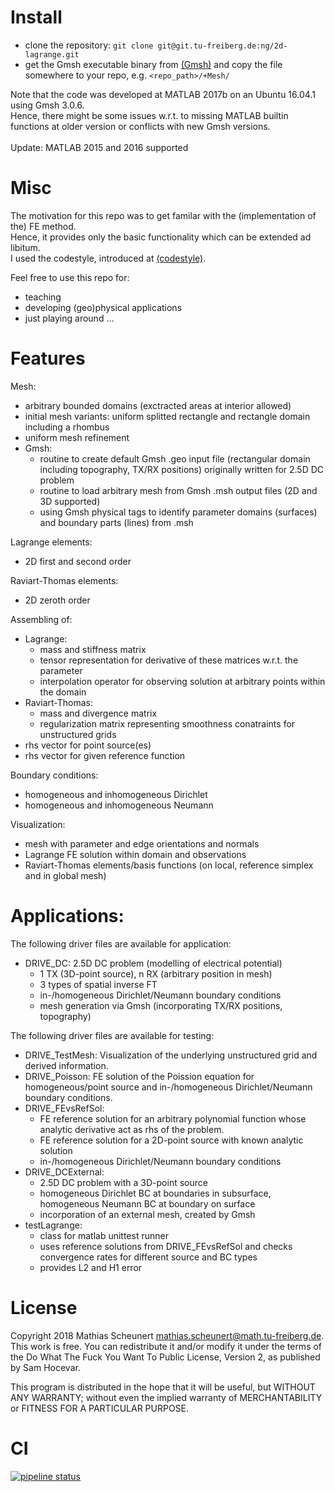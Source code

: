 # Install

- clone the repository: `git clone git@git.tu-freiberg.de:ng/2d-lagrange.git`
- get the Gmsh executable binary from [(Gmsh)](http://gmsh.info/#Download) and copy the file somewhere to your repo, e.g. `<repo_path>/+Mesh/`

Note that the code was developed at MATLAB 2017b on an Ubuntu 16.04.1 using Gmsh 3.0.6.
<br/>
Hence, there might be some issues w.r.t. to missing MATLAB builtin functions at older version or conflicts with new Gmsh versions.
<br/>
<br/>
Update: MATLAB 2015 and 2016 supported

# Misc

The motivation for this repo was to get familar with the (implementation of the) FE method.
<br/>
Hence, it provides only the basic functionality which can be extended ad libitum.
<br/>
I used the codestyle, introduced at [(codestyle)](https://git.tu-freiberg.de/ng/toolbox/blob/master/template/codeStyleTemplate.m).

Feel free to use this repo for:
- teaching
- developing (geo)physical applications
- just playing around ... 

# Features

Mesh:
- arbitrary bounded domains (exctracted areas at interior allowed)
- initial mesh variants: uniform splitted rectangle and rectangle domain including a rhombus
- uniform mesh refinement
- Gmsh: 
	- routine to create default Gmsh .geo input file (rectangular domain including topography, TX/RX positions) originally written for 2.5D DC problem
	- routine to load arbitrary mesh from Gmsh .msh output files (2D and 3D supported)
	- using Gmsh physical tags to identify parameter domains (surfaces) and boundary parts (lines) from .msh

Lagrange elements:
- 2D first and second order

Raviart-Thomas elements:
- 2D zeroth order

Assembling of:
- Lagrange:
    - mass and stiffness matrix
    - tensor representation for derivative of these matrices w.r.t. the parameter
    - interpolation operator for observing solution at arbitrary points within the domain
- Raviart-Thomas:
    - mass and divergence matrix
    - regularization matrix representing smoothness conatraints for unstructured grids
- rhs vector for point source(es)
- rhs vector for given reference function

Boundary conditions:
- homogeneous and inhomogeneous Dirichlet
- homogeneous and inhomogeneous Neumann

Visualization:
- mesh with parameter and edge orientations and normals
- Lagrange FE solution within domain and observations
- Raviart-Thomas elements/basis functions (on local, reference simplex and in global mesh)

# Applications:

The following driver files are available for application:
- DRIVE_DC: 2.5D DC problem (modelling of electrical potential)
    - 1 TX (3D-point source), n RX (arbitrary position in mesh)
    - 3 types of spatial inverse FT
    - in-/homogeneous Dirichlet/Neumann boundary conditions
    - mesh generation via Gmsh (incorporating TX/RX positions, topography)

The following driver files are available for testing:
- DRIVE_TestMesh: Visualization of the underlying unstructured grid and derived information.
- DRIVE_Poisson: FE solution of the Poission equation for homogeneous/point source and in-/homogeneous Dirichlet/Neumann boundary conditions.
- DRIVE_FEvsRefSol: 
    - FE reference solution for an arbitrary polynomial function whose analytic derivative act as rhs of the problem.
    - FE reference solution for a 2D-point source with known analytic solution
    - in-/homogeneous Dirichlet/Neumann boundary conditions
- DRIVE_DCExternal: 
    - 2.5D DC problem with a 3D-point source
    - homogeneous Dirichlet BC at boundaries in subsurface, homogeneous Neumann BC at boundary on surface
    - incorporation of an external mesh, created by Gmsh
- testLagrange:
    - class for matlab unittest runner
    - uses reference solutions from DRIVE_FEvsRefSol and checks convergence rates for different source and BC types
    - provides L2 and H1 error

# License

Copyright 2018 Mathias Scheunert <mathias.scheunert@math.tu-freiberg.de>.
This work is free. You can redistribute it and/or modify it under the terms of the Do What The Fuck You Want To Public License, Version 2, as published by Sam Hocevar.

This program is distributed in the hope that it will be useful, but WITHOUT ANY WARRANTY; without even the implied warranty of MERCHANTABILITY or FITNESS FOR A PARTICULAR PURPOSE.

# CI

[![pipeline status](https://git.tu-freiberg.de/ng/2d-lagrange/badges/master/pipeline.svg)](https://git.tu-freiberg.de/ng/2d-lagrange/commits/master)